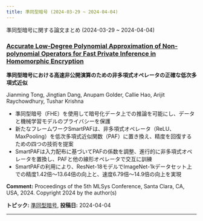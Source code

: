 ```yaml
---
title: 準同型暗号 (2024-03-29 ~ 2024-04-04)
---
```


準同型暗号に関する論文まとめ (2024-03-29 ~ 2024-04-04)

### [Accurate Low-Degree Polynomial Approximation of Non-polynomial Operators for Fast Private Inference in Homomorphic Encryption](http://arxiv.org/abs/2404.03216)
**準同型暗号における高速非公開演算のための非多項式オペレータの正確な低次多項式近似**

Jianming Tong, Jingtian Dang, Anupam Golder, Callie Hao, Arijit Raychowdhury, Tushar Krishna

- 準同型暗号（FHE）を使用して暗号化データ上での推論を可能にし、データと機械学習モデルのプライバシーを保護
- 新たなフレームワークSmartPAFは、非多項式オペレータ（ReLU、MaxPooling）を低次多項式近似関数（PAF）に置き換え、精度を回復するための四つの技術を提案
- SmartPAFは入力配布に基づいてPAFの係数を調整、進行的に非多項式オペレータを置換し、PAFと他の線形オペレータで交互に訓練
- SmartPAFの利用により、ResNet-18モデルでImageNet-1kデータセット上での精度1.42倍〜13.64倍の向上と、速度6.79倍〜14.9倍の向上を実現

**Comment:** Proceedings of the 5th MLSys Conference, Santa Clara, CA, USA, 2024.   Copyright 2024 by the author(s)

**トピック:** [準同型暗号](../../he), **投稿日:** 2024-04-04

---